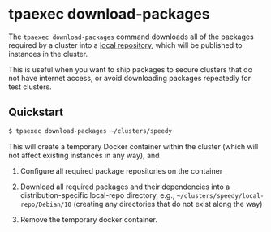 # tpaexec download-packages

The `tpaexec download-packages` command downloads all of the packages
required by a cluster into a [local repository](local-repo.md), which
will be published to instances in the cluster.

This is useful when you want to ship packages to secure clusters that do
not have internet access, or avoid downloading packages repeatedly for
test clusters.

## Quickstart

```bash
$ tpaexec download-packages ~/clusters/speedy
```

This will create a temporary Docker container within the cluster (which
will not affect existing instances in any way), and

1. Configure all required package repositories on the container

2. Download all required packages and their dependencies into a
   distribution-specific local-repo directory, e.g.,
   `~/clusters/speedy/local-repo/Debian/10` (creating any directories
   that do not exist along the way)

3. Remove the temporary docker container.











